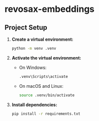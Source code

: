 # revosax-embeddings


## Project Setup

1.  **Create a virtual environment:**
    ```bash
    python -m venv .venv
    ```

2.  **Activate the virtual environment:**
    *   On Windows:
        ```bash
        .venv\Scripts\activate
        ```
    *   On macOS and Linux:
        ```bash
        source .venv/bin/activate
        ```

3.  **Install dependencies:**
    ```bash
    pip install -r requirements.txt
    ```
